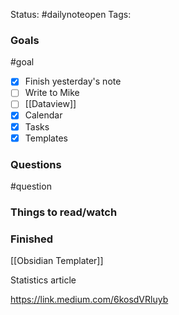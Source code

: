 Status: #dailynoteopen
Tags: 

### Goals
#goal

- [x] Finish yesterday's note
- [ ] Write to Mike 
- [ ] [[Dataview]]
- [x] Calendar
- [x] Tasks
- [x] Templates

### Questions
#question

### Things to read/watch

### Finished

[[Obsidian Templater]]

Statistics article 

https://link.medium.com/6kosdVRluyb